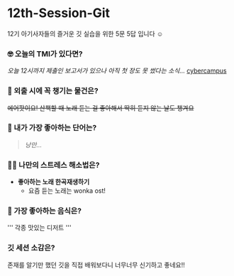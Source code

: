 # 12th-Session-Git

12기 아기사자들의 즐거운 깃 실습을 위한 5문 5답 입니다 ☺️

### 🤓 오늘의 TMI가 있다면?

_오늘 12시까지 제출인 보고서가 있으나 아직 첫 장도 못 썼다는 소식..._ [cybercampus](https://cyber.ewha.ac.kr/)

### 🎒 외출 시에 꼭 챙기는 물건은?

~~에어팟이요! 산책할 때 노래 듣는 걸 좋아해서 딱히 듣지 않는 날도 챙겨요~~

### 🤙 내가 가장 좋아하는 단어는?

>*낭만...*

### 🧘‍♀️ 나만의 스트레스 해소법은?

* __좋아하는 노래 한곡재생하기__
  * 요즘 듣는 노래는 wonka ost!

### 🍧 가장 좋아하는 음식은?
'''
각종 맛있는 디저트
'''
### 깃 세션 소감은?

존재를 알기만 했던 깃을 직접 배워보다니 너무너무 신기하고 좋네요!!

